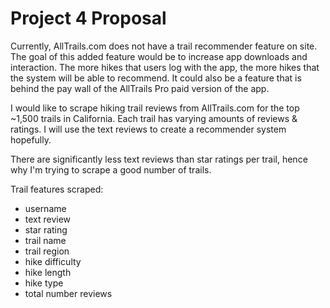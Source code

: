 # Project 4 Proposal

Currently, AllTrails.com does not have a trail recommender feature on site.
The goal of this added feature would be to increase app downloads and interaction. The more hikes that users log with the app, the more hikes that the system will be able to recommend. It could also be a feature that is behind the pay wall of the AllTrails Pro paid version of the app.

I would like to scrape hiking trail reviews from AllTrails.com for the top ~1,500 trails in California.
Each trail has varying amounts of reviews & ratings. I will use the text reviews to create a recommender system hopefully.

There are significantly less text reviews than star ratings per trail, hence why I'm trying to scrape a good number of trails.

Trail features scraped:
* username
* text review
* star rating
* trail name
* trail region
* hike difficulty
* hike length
* hike type
* total number reviews

